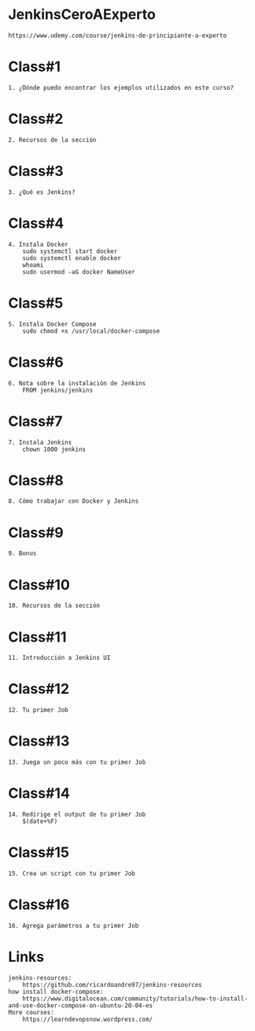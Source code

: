 # JenkinsCeroAExperto
    https://www.udemy.com/course/jenkins-de-principiante-a-experto
# Class#1
    1. ¿Dónde puedo encontrar los ejemplos utilizados en este curso?
# Class#2    
    2. Recursos de la sección
# Class#3
    3. ¿Qué es Jenkins?
# Class#4
    4. Instala Docker
        sudo systemctl start docker
        sudo systemctl enable docker
        whoami
        sudo usermod -aG docker NameUser
# Class#5
    5. Instala Docker Compose
        sudo chmod +x /usr/local/docker-compose
# Class#6
    6. Nota sobre la instalación de Jenkins
        FROM jenkins/jenkins
# Class#7
    7. Instala Jenkins
        chown 1000 jenkins
# Class#8
    8. Cómo trabajar con Docker y Jenkins
# Class#9
    9. Bonus
# Class#10
    10. Recursos de la sección
# Class#11
    11. Introducción a Jenkins UI
# Class#12
    12. Tu primer Job
# Class#13
    13. Juega un poco más con tu primer Job
# Class#14
    14. Redirige el output de tu primer Job
        $(date+%F)
# Class#15
    15. Crea un script con tu primer Job
# Class#16
    16. Agrega parámetros a tu primer Job
# Links
    jenkins-resources:
        https://github.com/ricardoandre97/jenkins-resources
    how install docker-compose:
        https://www.digitalocean.com/community/tutorials/how-to-install-and-use-docker-compose-on-ubuntu-20-04-es
    More courses:
        https://learndevopsnow.wordpress.com/
